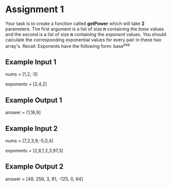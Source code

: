# Assignment 1
Your task is to create a function called **getPower** which will take **2** parameters.
The first argument is a list of size **n** containing the *base* values and the second is a 
list of size **n** containing the *exponent* values. 
You should calculate the corresponding exponential values for every pair in these two array's.
Recall: Exponents have the following form:
base<sup>exp</sup>

## Example Input 1 ## 
nums = [1,2,-3]

exponents = [2,4,2]

## Example Output 1 ##
answer = [1,16,9]

## Example Input 2 ## 
nums =      [7,2,3,9,-5,0,4]

exponents = [2,8,1,2,3,97,3]

## Example Output 2 ##
answer = [49, 256, 3, 81, -125, 0, 64]
